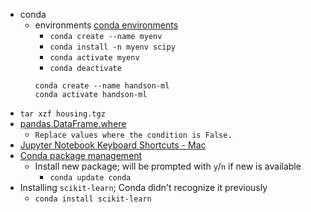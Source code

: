 - conda
  - environments
    [conda environments](https://docs.conda.io/projects/conda/en/latest/user-guide/tasks/manage-environments.html)
    - `conda create --name myenv`
    - `conda install -n myenv scipy`
    - `conda activate myenv`
    - `conda deactivate`
    ```
    conda create --name handson-ml
    conda activate handson-ml
    ```
- `tar xzf housing.tgz`
- [pandas.DataFrame.where](https://pandas.pydata.org/pandas-docs/stable/reference/api/pandas.DataFrame.where.html)
  - `Replace values where the condition is False.`
- [Jupyter Notebook Keyboard Shortcuts - Mac](https://gist.github.com/kidpixo/f4318f8c8143adee5b40)
- [Conda package management](https://docs.conda.io/projects/conda/en/latest/user-guide/tasks/manage-pkgs.html)
  - Install new package; will be prompted with `y`/`n` if new is available
    - `conda update conda`
- Installing `scikit-learn`; Conda didn't recognize it previously
  - `conda install scikit-learn`